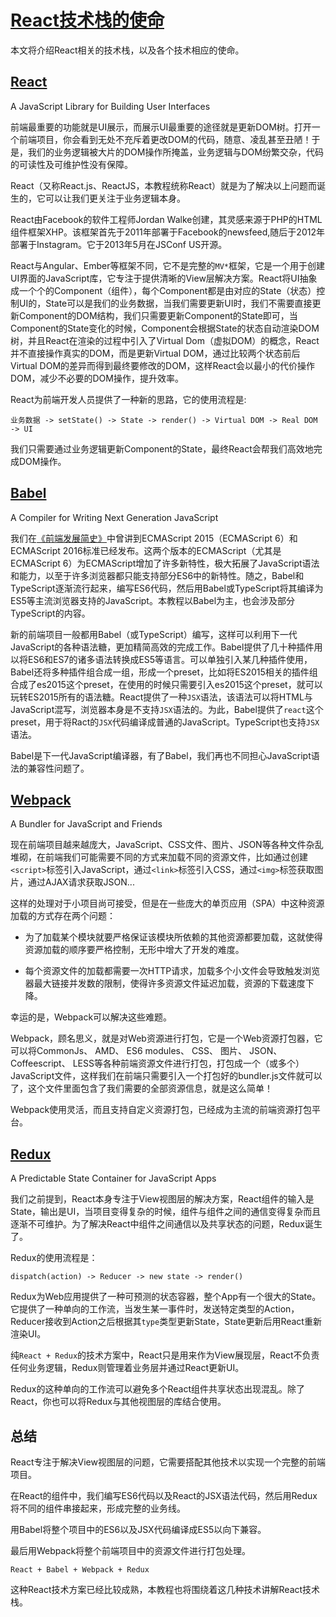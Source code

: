 # [React技术栈的使命](https://github.com/iSpring/babel-webpack-react-redux-tutorials/blob/master/tutorials/react-stack-mission/README.md)
本文将介绍React相关的技术栈，以及各个技术相应的使命。

## [React](https://facebook.github.io/react/)
A JavaScript Library for Building User Interfaces

前端最重要的功能就是UI展示，而展示UI最重要的途径就是更新DOM树。打开一个前端项目，你会看到无处不充斥着更改DOM的代码，随意、凌乱甚至丑陋！于是，我们的业务逻辑被大片的DOM操作所掩盖，业务逻辑与DOM纷繁交杂，代码的可读性及可维护性没有保障。

React（又称React.js、ReactJS，本教程统称React）就是为了解决以上问题而诞生的，它可以让我们更关注于业务逻辑本身。

React由Facebook的软件工程师Jordan Walke创建，其灵感来源于PHP的HTML组件框架XHP。该框架首先于2011年部署于Facebook的newsfeed,随后于2012年部署于Instagram。它于2013年5月在JSConf US开源。

React与Angular、Ember等框架不同，它不是完整的`MV*`框架，它是一个用于创建UI界面的JavaScript库，它专注于提供清晰的View层解决方案。React将UI抽象成一个个的Component（组件），每个Component都是由对应的State（状态）控制UI的，State可以是我们的业务数据，当我们需要更新UI时，我们不需要直接更新Component的DOM结构，我们只需要更新Component的State即可，当Component的State变化的时候，Component会根据State的状态自动渲染DOM树，并且React在渲染的过程中引入了Virtual Dom（虚拟DOM）的概念，React并不直接操作真实的DOM，而是更新Virtual DOM，通过比较两个状态前后Virtual DOM的差异而得到最终要修改的DOM，这样React会以最小的代价操作DOM，减少不必要的DOM操作，提升效率。

React为前端开发人员提供了一种新的思路，它的使用流程是:

```
业务数据 -> setState() -> State -> render() -> Virtual DOM -> Real DOM -> UI
```

我们只需要通过业务逻辑更新Component的State，最终React会帮我们高效地完成DOM操作。

## [Babel](https://babeljs.io/)
A Compiler for Writing Next Generation JavaScript

我们在[《前端发展简史》](https://github.com/iSpring/babel-webpack-react-redux-tutorials/tree/master/tutorials/web-brief-history#ecmascript6)中曾讲到ECMAScript 2015（ECMAScript 6）和ECMAScript 2016标准已经发布。这两个版本的ECMAScript（尤其是ECMAScript 6）为ECMAScript增加了许多新特性，极大拓展了JavaScript语法和能力，以至于许多浏览器都只能支持部分ES6中的新特性。随之，Babel和TypeScript逐渐流行起来，编写ES6代码，然后用Babel或TypeScript将其编译为ES5等主流浏览器支持的JavaScript。本教程以Babel为主，也会涉及部分TypeScript的内容。

新的前端项目一般都用Babel（或TypeScript）编写，这样可以利用下一代JavaScript的各种语法糖，更加精简高效的完成工作。Babel提供了几十种插件用以将ES6和ES7的诸多语法转换成ES5等语言。可以单独引入某几种插件使用，Babel还将多种插件组合成一组，形成一个preset，比如将ES2015相关的插件组合成了es2015这个preset，在使用的时候只需要引入es2015这个preset，就可以玩转ES2015所有的语法糖。React提供了一种`JSX`语法，该语法可以将HTML与JavaScript混写，浏览器本身是不支持`JSX`语法的。为此，Babel提供了`react`这个preset，用于将Ract的`JSX`代码编译成普通的JavaScript。TypeScript也支持`JSX`语法。

Babel是下一代JavaScript编译器，有了Babel，我们再也不同担心JavaScript语法的兼容性问题了。

## [Webpack](https://webpack.github.io/)
A Bundler for JavaScript and Friends

现在前端项目越来越庞大，JavaScript、CSS文件、图片、JSON等各种文件杂乱堆砌，在前端我们可能需要不同的方式来加载不同的资源文件，比如通过创建`<script>`标签引入JavaScript，通过`<link>`标签引入CSS，通过`<img>`标签获取图片，通过AJAX请求获取JSON...

这样的处理对于小项目尚可接受，但是在一些庞大的单页应用（SPA）中这种资源加载的方式存在两个问题：

 - 为了加载某个模块就要严格保证该模块所依赖的其他资源都要加载，这就使得资源加载的顺序要严格控制，无形中增大了开发的难度。

 - 每个资源文件的加载都需要一次HTTP请求，加载多个小文件会导致触发浏览器最大链接并发数的限制，使得许多资源文件延迟加载，资源的下载速度下降。

幸运的是，Webpack可以解决这些难题。

Webpack，顾名思义，就是对Web资源进行打包，它是一个Web资源打包器，它可以将CommonJs、 AMD、 ES6 modules、 CSS、 图片、 JSON、 Coffeescript、 LESS等各种前端资源文件进行打包，打包成一个（或多个）JavaScript文件，这样我们在前端只需要引入一个打包好的bundler.js文件就可以了，这个文件里面包含了我们需要的全部资源信息，就是这么简单！

Webpack使用灵活，而且支持自定义资源打包，已经成为主流的前端资源打包平台。

## [Redux](http://redux.js.org/)
A Predictable State Container for JavaScript Apps

我们之前提到，React本身专注于View视图层的解决方案，React组件的输入是State，输出是UI，当项目变得复杂的时候，组件与组件之间的通信变得复杂而且逐渐不可维护。为了解决React中组件之间通信以及共享状态的问题，Redux诞生了。

Redux的使用流程是：
```
dispatch(action) -> Reducer -> new state -> render()
```

Redux为Web应用提供了一种可预测的状态容器，整个App有一个很大的State。它提供了一种单向的工作流，当发生某一事件时，发送特定类型的Action，Reducer接收到Action之后根据其`type`类型更新State，State更新后用React重新渲染UI。

纯`React + Redux`的技术方案中，React只是用来作为View展现层，React不负责任何业务逻辑，Redux则管理着业务层并通过React更新UI。

Redux的这种单向的工作流可以避免多个React组件共享状态出现混乱。除了React，你也可以将Redux与其他视图层的库结合使用。

## 总结
React专注于解决View视图层的问题，它需要搭配其他技术以实现一个完整的前端项目。

在React的组件中，我们编写ES6代码以及React的JSX语法代码，然后用Redux将不同的组件串接起来，形成完整的业务线。

用Babel将整个项目中的ES6以及JSX代码编译成ES5以向下兼容。

最后用Webpack将整个前端项目中的资源文件进行打包处理。

```
React + Babel + Webpack + Redux
```
这种React技术方案已经比较成熟，本教程也将围绕着这几种技术讲解React技术栈。